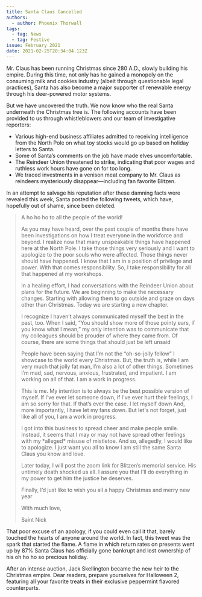 ```yaml
---
title: Santa Claus Cancelled
authors:
  - author: Phoenix Thorwall
tags:
  - tag: News
  - tag: Festive
issue: February 2021
date: 2021-02-25T20:34:04.123Z
---
```

Mr. Claus has been running Christmas since 280 A.D., slowly building his empire. During this time, not only has he gained a monopoly on the consuming milk and cookies industry (albeit through questionable legal practices), Santa has also become a major supporter of renewable energy through his deer-powered motor systems.

But we have uncovered the truth. We now know who the real Santa underneath the Christmas tree is. The following accounts have been provided to us through whistleblowers and our team of investigative reporters:

* Various high-end business affiliates admitted to receiving intelligence from the North Pole on what toy stocks would go up based on holiday letters to Santa.
* Some of Santa’s comments on the job have made elves uncomfortable.
* The Reindeer Union threatened to strike, indicating that poor wages and ruthless work hours have gone on for too long. 
* We traced investments in a venison meat company to Mr. Claus as reindeers mysteriously disappear—including fan favorite Blitzen.

In an attempt to salvage his reputation after these damning facts were revealed this week, Santa posted the following tweets, which have, hopefully out of shame, since been deleted.

> A ho ho ho to all the people of the world!
>
> As you may have heard, over the past couple of months there have been investigations on how I treat everyone in the workforce and beyond. I realize now that many unspeakable things have happened here at the North Pole. I take those things very seriously and I want to apologize to the poor souls who were affected. Those things never should have happened. I know that I am in a position of privilege and power. With that comes responsibility. So, I take responsibility for all that happened at my workshops. 
>
> In a healing effort, I had conversations with the Reindeer Union about plans for the future. We are beginning to make the necessary changes. Starting with allowing them to go outside and graze on days other than Christmas. Today we are starting a new chapter.
>
> I recognize I haven’t always communicated myself the best in the past, too. When I said, “You should show more of those pointy ears, if you know what I mean,” my only intention was to communicate that my colleagues should be prouder of where they came from. Of course, there are some things that should just be left unsaid
>
> People have been saying that I’m not the “oh-so-jolly fellow” I showcase to the world every Christmas. But, the truth is, while I am very much that jolly fat man, I’m also a lot of other things. Sometimes I’m mad, sad, nervous, anxious, frustrated, and impatient. I am working on all of that. I am a work in progress. 
>
> This is me. My intention is to always be the best possible version of myself. If I’ve ever let someone down, if I’ve ever hurt their feelings, I am so sorry for that. If that’s ever the case. I let myself down And, more importantly, I have let my fans down. But let's not forget, just like all of you, I am a work in progress.
>
> I got into this business to spread cheer and make people smile. Instead, it seems that I may or may not have spread other feelings with my \*alleged\* misuse of mistletoe. And so, allegedly, I would like to apologize. I just want you all to know I am still the same Santa Claus you know and love. 
>
> Later today, I will post the zoom link for Blitzen’s memorial service. His untimely death shocked us all. I assure you that I’ll do everything in my power to get him the justice he deserves.
>
> Finally, I’d just like to wish you all a happy Christmas and merry new year
>
> With much love,
>
> Saint Nick

That poor excuse of an apology, if you could even call it that, barely touched the hearts of anyone around the world. In fact, this tweet was the spark that started the flame. A flame in which return rates on presents went up by 87% Santa Claus has officially gone bankrupt and lost ownership of his oh ho ho so precious holiday. 

After an intense auction, Jack Skellington became the new heir to the Christmas empire. Dear readers, prepare yourselves for Halloween 2, featuring all your favorite treats in their exclusive peppermint flavored counterparts.